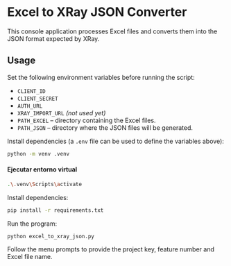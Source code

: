 # Excel to XRay JSON Converter

This console application processes Excel files and converts them into the JSON format expected by XRay.

## Usage

Set the following environment variables before running the script:

- `CLIENT_ID`
- `CLIENT_SECRET`
- `AUTH_URL`
- `XRAY_IMPORT_URL` *(not used yet)*
- `PATH_EXCEL` – directory containing the Excel files.
- `PATH_JSON` – directory where the JSON files will be generated.

Install dependencies (a `.env` file can be used to define the variables above):
```bash
python -m venv .venv
```

#### Ejecutar entorno virtual
```bash
.\.venv\Scripts\activate
```

Install dependencies:

```bash
pip install -r requirements.txt
```

Run the program:

```bash
python excel_to_xray_json.py
```

Follow the menu prompts to provide the project key, feature number and Excel file name.
